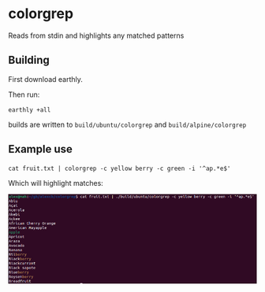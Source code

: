 # colorgrep

Reads from stdin and highlights any matched patterns

## Building

First download earthly.

Then run:

    earthly +all

builds are written to `build/ubuntu/colorgrep` and `build/alpine/colorgrep`

## Example use

    cat fruit.txt | colorgrep -c yellow berry -c green -i '^ap.*e$'

Which will highlight matches:

![screenshot](screenshot.png)
